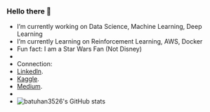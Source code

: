 ### Hello there 👋

-  I’m currently working on  Data Science, Machine Learning, Deep Learning
-  I’m currently Learning on Reinforcement Learning, AWS, Docker
-  Fun fact: I am a Star Wars Fan (Not Disney)
-  
- Connection:
- [Linkedln](https://www.linkedin.com/in/batuhan-bayraktar-a212b418a/).
- [Kaggle](https://www.kaggle.com/batuhan35).
- [Medium](https://medium.com/@Batuhan35).
- 
- ![batuhan3526's GitHub stats](https://github-readme-stats.vercel.app/api?username=batuhan3526&show_icons=true&theme=radical)

